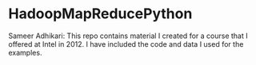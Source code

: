 HadoopMapReducePython
=====================

Sameer Adhikari:
This repo contains material I created for a course that I offered at Intel in 2012.
I have included the code and data I used for the examples.
